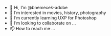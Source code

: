 - 👋 Hi, I’m @bnemecek-adobe
- 👀 I’m interested in movies, history, photography
- 🌱 I’m currently learning UXP for Photoshop
- 💞️ I’m looking to collaborate on ...
- 📫 How to reach me ...

<!---
bnemecek-adobe/bnemecek-adobe is a ✨ special ✨ repository because its `README.md` (this file) appears on your GitHub profile.
You can click the Preview link to take a look at your changes.
--->

